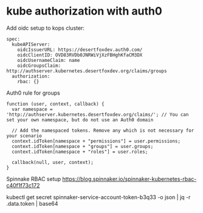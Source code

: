 # kube authorization with auth0

Add oidc setup to kops cluster:

```
spec:
  kubeAPIServer:
    oidcIssuerURL: https://desertfoxdev.auth0.com/
    oidcClientID: OVD83RVDb0JNRWiVjXzFBHghKfaCM3DX
    oidcUsernameClaim: name
    oidcGroupsClaim: http://authserver.kubernetes.desertfoxdev.org/claims/groups
  authorization:
    rbac: {}

```

Auth0 rule for groups

```
function (user, context, callback) {
  var namespace = 'http://authserver.kubernetes.desertfoxdev.org/claims/'; // You can set your own namespace, but do not use an Auth0 domain

  // Add the namespaced tokens. Remove any which is not necessary for your scenario
  context.idToken[namespace + "permissions"] = user.permissions;
  context.idToken[namespace + "groups"] = user.groups;
  context.idToken[namespace + "roles"] = user.roles;
  
  callback(null, user, context);
}
```

Spinnake RBAC setup
https://blog.spinnaker.io/spinnaker-kubernetes-rbac-c40f1f73c172

kubectl get secret spinnaker-service-account-token-b3q33 -o json  | jq -r .data.token  | base64
